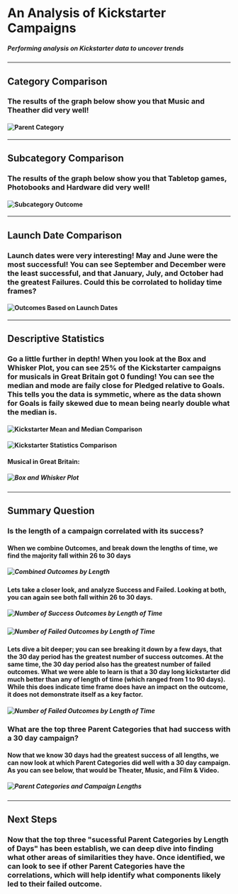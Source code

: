 # An Analysis of Kickstarter Campaigns
##### Performing analysis on Kickstarter data to uncover trends
---
## Category Comparison
### The results of the graph below show you that Music and Theather did very well!
#### ![Parent Category](https://github.com/raineytracyn/kickstarter-analysis/blob/main/Parent%20Category%20Outcomes.png)
---
## Subcategory Comparison
### The results of the graph below show you that Tabletop games, Photobooks and Hardware did very well!
#### ![Subcategory Outcome](https://github.com/raineytracyn/kickstarter-analysis/blob/main/Subcategory%20Outcomes.png)
---
## Launch Date Comparison
### Launch dates were very interesting! May and June were the most successful! You can see September and December were the least successful, and that January, July, and October had the greatest Failures. Could this be corrolated to holiday time frames?
#### ![Outcomes Based on Launch Dates](https://github.com/raineytracyn/kickstarter-analysis/blob/main/Outcomes%20Based%20on%20Launch%20Date.png)
---
## Descriptive Statistics
### Go a little further in depth! When you look at the Box and Whisker Plot, you can see 25% of the Kickstarter campaigns for musicals in Great Britain got 0 funding! You can see the median and mode are faily close for Pledged relative to Goals. This tells you the data is symmetic, where as the data shown for Goals is faily skewed due to mean being nearly double what the median is.
#### ![Kickstarter Mean and Median Comparison](https://github.com/raineytracyn/kickstarter-analysis/blob/main/Kickstarter%20Mean%20and%20Median%20Comparison.png)
#### ![Kickstarter Statistics Comparison](https://github.com/raineytracyn/kickstarter-analysis/blob/main/Kickstarter%20Statistics%20Comparison.png)
#### Musical in Great Britain: 
##### ![Box and Whisker Plot](https://github.com/raineytracyn/kickstarter-analysis/blob/main/Box%20and%20Whisker%20Plot.png)
---
## Summary Question
### Is the length of a campaign correlated with its success?
#### When we combine Outcomes, and break down the lengths of time, we find the majority fall within 26 to 30 days
##### ![Combined Outcomes by Length](https://github.com/raineytracyn/kickstarter-analysis/blob/main/Combined%20Outcomes%20by%20Length%20of%20Time.png)
#### Lets take a closer look, and analyze Success and Failed. Looking at both, you can again see both fall within 26 to 30 days.
##### ![Number of Success Outcomes by Length of Time](https://github.com/raineytracyn/kickstarter-analysis/blob/main/Number%20of%20Success%20Outcomes%20by%20Length%20of%20Time.png)
##### ![Number of Failed Outcomes by Length of Time](https://github.com/raineytracyn/kickstarter-analysis/blob/main/Number%20of%20Failed%20Outcomes%20by%20Length%20of%20Time.png)
#### Lets dive a bit deeper; you can see breaking it down by a few days, that the 30 day period has the greatest number of success outcomes. At the same time, the 30 day period also has the greatest number of failed outcomes. What we were able to learn is that a 30 day long kickstarter did much better than any of length of time (which ranged from 1 to 90 days). While this does indicate time frame does have an impact on the outcome, it does not demonstrate itself as a key factor.
##### ![Number of Failed Outcomes by Length of Time](https://github.com/raineytracyn/kickstarter-analysis/blob/main/Number%20of%20Success%20and%20Failed%20by%20Length%20of%20Time.png)
### What are the top three Parent Categories that had success with a 30 day campaign?
#### Now that we know 30 days had the greatest success of all lengths, we can now look at which Parent Categories did well with a 30 day campaign. As you can see below, that would be Theater, Music, and Film & Video.
##### ![Parent Categories and Campaign Lengths](https://github.com/raineytracyn/kickstarter-analysis/blob/main/Parent%20Categories%20and%20Campaign%20Lengths.png)
---
## Next Steps
### Now that the top three "sucessful Parent Categories by Length of Days" has been establish, we can deep dive into finding what other areas of similarities they have. Once identified, we can look to see if other Parent Categories have the correlations, which will help identify what components likely led to their failed outcome.
